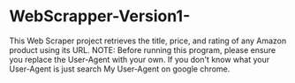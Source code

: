 # WebScrapper-Version1-
This Web Scraper project retrieves the title, price, and rating of any Amazon product using its URL.
NOTE:
Before running this program, please ensure you replace the User-Agent with your own.
If you don't know what your User-Agent is just search My User-Agent on google chrome.


